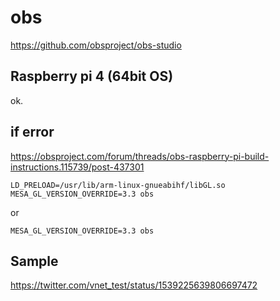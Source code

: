 # obs
https://github.com/obsproject/obs-studio

## Raspberry pi 4 (64bit OS)
ok.

## if error
https://obsproject.com/forum/threads/obs-raspberry-pi-build-instructions.115739/post-437301


`LD_PRELOAD=/usr/lib/arm-linux-gnueabihf/libGL.so MESA_GL_VERSION_OVERRIDE=3.3 obs`

or

`MESA_GL_VERSION_OVERRIDE=3.3 obs`


## Sample

https://twitter.com/vnet_test/status/1539225639806697472